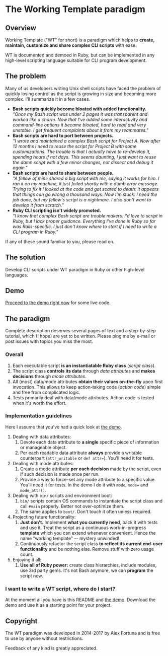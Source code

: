
The Working Template paradigm
=============================

## Overview

Working Template ("WT" for short) is a paradigm which helps to **create, maintain, customize and share complex CLI scripts** with ease.

WT is documented and demoed in Ruby, but can be implemented in any high-level scripting language suitable for CLI program development.


## The problem

Many of us developers writing Unix shell scripts have faced the problem of quickly losing control as the script is growing in size and becoming more complex. I'll summarize it in a few cases.

* **Bash scripts quickly become bloated with added functionality.**<br />
  _"Once my Bash script was under 2 pages it was transparent and worked like a charm. Now that I've added some interactivity and command-line options it became bloated, hard to read and very unstable. I get frequent complaints about it from my teammates."_
* **Bash scripts are hard to port between projects.**<br />
  _"I wrote and maintained a complex Bash script for Project A. Now after 12 months I need to reuse the script for Project B with some customizations. The trouble is that I actually have to re-develop it, spending hours if not days. This seems daunting, I just want to reuse the damn script with a few minor changes, not dissect and debug it again."_
* **Bash scripts are hard to share between people.**<br />
  _"A fellow of mine shared a big script with me, saying it works for him. I ran it on my machine, it just failed shortly with a dumb error message. Trying to fix it I looked at the code and got scared to death: it appears that things can go wrong a thousand ways. Now I'm stuck: I need the job done, but my fellow's script is a nightmare. I also don't want to develop it from scratch."_
* **Ruby CLI scripting isn't widely promoted.**<br />
  _"I know that complex Bash script are trouble makers. I'd love to script in Ruby, but I lack proper guidance. Everything I've done in Ruby so far was Rails-specific. I just don't know where to start if I need to write a CLI program in Ruby."_

If any of these sound familiar to you, please read on.


## The solution

Develop CLI scripts under WT paradigm in Ruby or other high-level languages.


## Demo

<a href="demos/cpuinfo">Proceed to the demo right now</a> for some live code.


## The paradigm

Complete description deserves several pages of text and a step-by-step tutorial, which (I hope) are yet to be written. Please ping me by e-mail or post issues with topics you miss the most.

### Overall

1. Each executable script **is an instantiatable Ruby class** (_script class_).
2. The script class **controls its data** through _data attributes_ and **makes decisions** through _mode attributes_.
3. All (most) data/mode attributes **obtain their values on-the-fly** upon first invocation. This allows to keep action-taking code (_action code_) simple and free from complicated logic.
4. Tests primarily deal with data/mode attributes. Action code is tested when it's worth the effort.


### Implementation guidelines

Here I assume that you've had a quick look at <a href="demos/cpuinfo">the demo</a>.

1. Dealing with data attributes:
    1. Devote each data attribute to **a single** specific piece of information or manageable object.
    2. Per each readable data attribute **always** provide a writable counterpart (`attr_writable` or `def attr=`).
      You'll need it for tests.
2. Dealing with mode attributes:
    1. Create a mode attribute **per each decision** made by the script, even if such decision is made once per run.
    2. Provide a way to force-set any mode attribute to a specific value.
      You'll need it for tests.
      In the demo I do it with `mode`, `mode=` and `mode_attr()`.
3. Dealing with `bin/` scripts and environment boot:
    1. `bin/` scripts contain OS commands to instantiate the script class and call `#main` properly.
      Better not over-optimize them.
    2. The same applies to `boot/`.
      Don't touch it often unless required.
4. Projecting future functionality:
    1. **Just don't.**
      Implement **what you currently need**, back it with tests and use it.
      Treat the script as a continuous work-in-progress **template** which you can extend whenever convenient.
      Hence the name "working template" -- mystery unwinded!
    2. Continuously refactor the script class **to reflect its current end-user functionality** and be nothing else.
      Remove stuff with zero usage count.
5. Enjoying it all:
    1. **Use all of Ruby power:** create class hierarchies, include modules, use 3rd party gems.
      It's not Bash anymore, we can **program** the script now.


### I want to write a WT script, where do I start?

At the moment all you have is this README and <a href="demos/cpuinfo">the demo</a>.
Download the demo and use it as a starting point for your project.


## Copyright

The WT paradigm was developed in 2014-2017 by Alex Fortuna and is free to use by anyone without restrictions.

Feedback of any kind is greatly appreciated.
